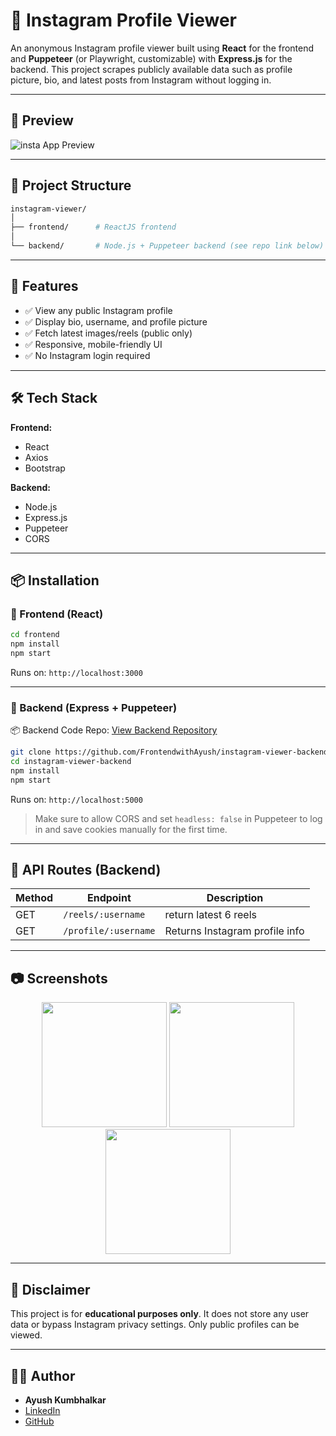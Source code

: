 # 📸 Instagram Profile Viewer

An anonymous Instagram profile viewer built using **React** for the frontend and **Puppeteer** (or Playwright, customizable) with **Express.js** for the backend. This project scrapes publicly available data such as profile picture, bio, and latest posts from Instagram without logging in.

---

## 📸 Preview

![insta App Preview](./screenshots/insta-preview.png) <!-- Add a screenshot named like this in a 'screenshots' folder -->

---

## 📁 Project Structure

```bash
instagram-viewer/
│
├── frontend/      # ReactJS frontend
│
└── backend/       # Node.js + Puppeteer backend (see repo link below)
```

---

## 🚀 Features

- ✅ View any public Instagram profile
- ✅ Display bio, username, and profile picture
- ✅ Fetch latest images/reels (public only)
- ✅ Responsive, mobile-friendly UI
- ✅ No Instagram login required

---

## 🛠️ Tech Stack

**Frontend:**
- React
- Axios
- Bootstrap

**Backend:**
- Node.js
- Express.js
- Puppeteer
- CORS

---

## 📦 Installation

### 🔹 Frontend (React)

```bash
cd frontend
npm install
npm start
```

Runs on: `http://localhost:3000`

---

### 🔹 Backend (Express + Puppeteer)

📦 Backend Code Repo: [View Backend Repository](https://github.com/FrontendwithAyush/instagram-viewer-backend)

```bash
git clone https://github.com/FrontendwithAyush/instagram-viewer-backend.git
cd instagram-viewer-backend
npm install
npm start
```

Runs on: `http://localhost:5000`

> Make sure to allow CORS and set `headless: false` in Puppeteer to log in and save cookies manually for the first time.

---

## 📂 API Routes (Backend)

| Method | Endpoint                  | Description                            |
|--------|---------------------------|----------------------------------------|
| GET    | `/reels/:username`        | return latest 6 reels                  |
| GET    | `/profile/:username`      | Returns Instagram profile info         |

---

## 📷 Screenshots

<div align="center">
<img src="./screenshots/img1.png" width="200" />
<img src="./screenshots/img2.png" width="200" />
<img src="./screenshots/img3.png" width="200" />
</div>

---

## 🔐 Disclaimer

This project is for **educational purposes only**. It does not store any user data or bypass Instagram privacy settings. Only public profiles can be viewed.

---

## 🧑‍💻 Author

- **Ayush Kumbhalkar**
- [LinkedIn](https://www.linkedin.com/in/ayush-frontend)
- [GitHub](https://github.com/FrontendwithAyush)
